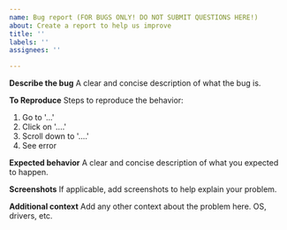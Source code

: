 ```yaml
---
name: Bug report (FOR BUGS ONLY! DO NOT SUBMIT QUESTIONS HERE!)
about: Create a report to help us improve
title: ''
labels: ''
assignees: ''

---
```


<!---
###########################################################################

**BEWARE!**

If you completely disregard this guidance, and submit random question as issue
(bug report), the issue will be deleted. If you submit the same issue after
deletion, you'll be blocked.

**IMPORTANT: READ FIRST!**

Issue tracker is **ONLY** used for reporting bugs.

If you have any questions please **do not** open issue, rather:

 - If you have quick question, ask on Discord: https://discord.gg/9eMbv7J
 - Ask in discussions: https://github.com/bkaradzic/bgfx/discussions
 - Search documentation: https://bkaradzic.github.io/bgfx/

New features should be discussed on:

 - GitHub Discussions https://github.com/bkaradzic/bgfx/discussions
 - Discord Chat https://discord.gg/9eMbv7J

###########################################################################
-->

**Describe the bug**
A clear and concise description of what the bug is.

**To Reproduce**
Steps to reproduce the behavior:
1. Go to '...'
2. Click on '....'
3. Scroll down to '....'
4. See error

**Expected behavior**
A clear and concise description of what you expected to happen.

**Screenshots**
If applicable, add screenshots to help explain your problem.

**Additional context**
Add any other context about the problem here. OS, drivers, etc.
